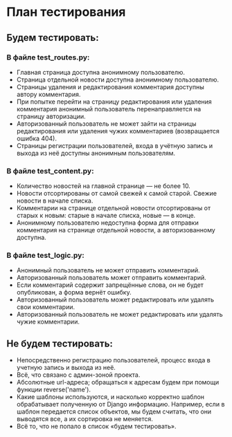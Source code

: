 # План тестирования
## Будем тестировать:
### В файле test_routes.py:
* Главная страница доступна анонимному пользователю.
* Страница отдельной новости доступна анонимному пользователю.
* Страницы удаления и редактирования комментария доступны автору комментария.
* При попытке перейти на страницу редактирования или удаления комментария анонимный пользователь перенаправляется на страницу авторизации.
* Авторизованный пользователь не может зайти на страницы редактирования или удаления чужих комментариев (возвращается ошибка 404).
* Страницы регистрации пользователей, входа в учётную запись и выхода из неё доступны анонимным пользователям.
### В файле test_content.py:
* Количество новостей на главной странице — не более 10.
* Новости отсортированы от самой свежей к самой старой. Свежие новости в начале списка.
* Комментарии на странице отдельной новости отсортированы от старых к новым: старые в начале списка, новые — в конце.
* Анонимному пользователю недоступна форма для отправки комментария на странице отдельной новости, а авторизованному доступна.
### В файле test_logic.py:
* Анонимный пользователь не может отправить комментарий.
* Авторизованный пользователь может отправить комментарий.
* Если комментарий содержит запрещённые слова, он не будет опубликован, а форма вернёт ошибку.
* Авторизованный пользователь может редактировать или удалять свои комментарии.
* Авторизованный пользователь не может редактировать или удалять чужие комментарии.
## Не будем тестировать:
* Непосредственно регистрацию пользователей, процесс входа в учетную запись и выхода из неё.
* Всё, что связано с админ-зоной проекта.
* Абсолютные url-адреса; обращаться к адресам будем при помощи функции reverse('name').
* Какие шаблоны используются, и насколько корректно шаблон обрабатывает полученную от Django информацию. Например, если в шаблон передается список объектов, мы будем считать, что они выводятся все, а их сортировка не меняется.
* Всё то, что не попало в список «будем тестировать».